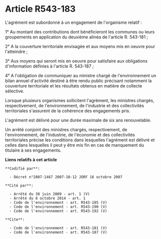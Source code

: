 # Article R543-183

L'agrément est subordonné à un engagement de l'organisme relatif :

1° Au montant des contributions dont bénéficieront les communes ou leurs groupements en application du deuxième alinéa de
l'article R. 543-181 ;

2° A la couverture territoriale envisagée et aux moyens mis en oeuvre pour l'atteindre ;

3° Aux moyens qui seront mis en oeuvre pour satisfaire aux obligations d'information définies à l'article R. 543-187 ;

4° A l'obligation de communiquer au ministre chargé de l'environnement un bilan annuel d'activité destiné à être rendu public
précisant notamment la couverture territoriale et les résultats obtenus en matière de collecte sélective.

Lorsque plusieurs organismes sollicitent l'agrément, les ministres chargés, respectivement, de l'environnement, de
l'industrie et des collectivités territoriales s'assurent de la cohérence des engagements pris.

L'agrément est délivré pour une durée maximale de six ans renouvelable.

Un arrêté conjoint des ministres chargés, respectivement, de l'environnement, de l'industrie, de l'économie et des
collectivités territoriales précise les conditions dans lesquelles l'agrément est délivré et celles dans lesquelles il peut y
être mis fin en cas de manquement du titulaire à ses engagements.

**Liens relatifs à cet article**

	**Codifié par**:

	  - Décret n°2007-1467 2007-10-12 JORF 16 octobre 2007

	**Cité par**:

	  - Arrêté du 30 juin 2009 - art. 1 (V)
	  - Arrêté du 8 octobre 2014 - art. 1
	  - Code de l'environnement - art. R543-185 (V)
	  - Code de l'environnement - art. R543-190 (V)
	  - Code de l'environnement - art. R543-192 (V)

	**Cite**:

	  - Code de l'environnement - art. R543-181 (V)
	  - Code de l'environnement - art. R543-187 (V)
